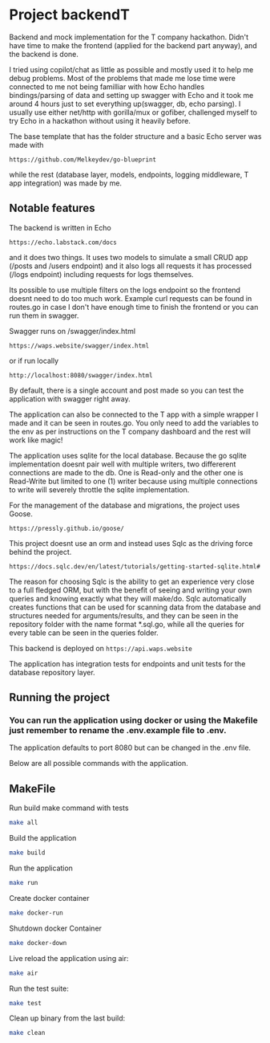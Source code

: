 # Project backendT

Backend and mock implementation for the T company hackathon.
Didn't have time to make the frontend (applied for the backend part anyway), and the backend is done.

I tried using copilot/chat as little as possible and mostly used it to help me debug problems.
Most of the problems that made me lose time were connected to me not being familliar with how Echo handles bindings/parsing of data and setting up swagger with Echo and it took me around 4 hours just to set everything up(swagger, db, echo parsing).
I usually use either net/http with gorilla/mux or gofiber, challenged myself to try Echo in a hackathon without using it heavily before.

The base template that has the folder structure and a basic Echo server was made with 
```url
https://github.com/Melkeydev/go-blueprint
```
while the rest (database layer, models, endpoints, logging middleware, T app integration) was made by me.

## Notable features

The backend is written in Echo
```url
https://echo.labstack.com/docs
```
and it does two things.
It uses two models to simulate a small CRUD app (/posts and /users endpoint)
and it also logs all requests it has processed (/logs endpoint) including requests for logs themselves.

Its possible to use multiple filters on the logs endpoint so the frontend doesnt need to do too much work. Example curl requests can be found in routes.go in case I don't have enough time to finish the frontend or you can run them in swagger.

Swagger runs on /swagger/index.html 
```url
https://waps.website/swagger/index.html
```
or if run locally
```url
http://localhost:8080/swagger/index.html
```

By default, there is a single account and post made so you can test the application with swagger right away.

The application can also be connected to the T app with a simple wrapper I made and it can be seen in routes.go.
You only need to add the variables to the env as per instructions on the T company dashboard and the rest will work like magic!

The application uses sqlite for the local database.
Because the go sqlite implementation doesnt pair well with multiple writers, two differerent connections are made to the db.
One is Read-only and the other one is Read-Write but limited to one (1) writer because using multiple connections to write will severely throttle the sqlite implementation. 

For the management of the database and migrations, the project uses Goose.
```url
https://pressly.github.io/goose/
```

This project doesnt use an orm and instead uses Sqlc as the driving force behind the project.
```url 
https://docs.sqlc.dev/en/latest/tutorials/getting-started-sqlite.html#
```

The reason for choosing Sqlc is the ability to get an experience very close to a full fledged ORM, but with the benefit of seeing and writing your own queries and knowing exactly what they will make/do.
Sqlc automatically creates functions that can be used for scanning data from the database and structures needed for arguments/results, and they can be seen in the repository folder with the name format *.sql.go, while all the queries for every table can be seen in the queries folder.

This backend is deployed on ```https://api.waps.website```

The application has integration tests for endpoints and unit tests for the database repository layer.



## Running the project

### You can run the application using docker or using the Makefile just remember to rename the .env.example file to .env.
The application defaults to port 8080 but can be changed in the .env file.


Below are all possible commands with the application.

## MakeFile

Run build make command with tests
```bash
make all
```

Build the application
```bash
make build
```

Run the application
```bash
make run
```
Create docker container
```bash
make docker-run
```

Shutdown docker Container
```bash
make docker-down
```

Live reload the application using air:
```bash
make air
```

Run the test suite:
```bash
make test
```

Clean up binary from the last build:
```bash
make clean
```
